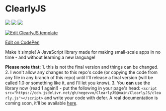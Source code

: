 # ClearlyJS

[![](https://img.shields.io/github/v/release/negevvo/ClearlyJS?color=yellow&include_prereleases)](https://github.com/negevvo/ClearlyJS/releases/) [![](https://img.shields.io/badge/license-MIT-1abc9c.svg)](https://github.com/negevvo/ClearlyJS/tree/a3cb15715f53e2d784a801abc6ff73c82a82d7a2/LICENSE/README.md) [![](https://img.shields.io/website?down_color=red&down_message=down&label=jsDelivr&up_color=orange&up_message=up&url=https%3A%2F%2Fcdn.jsdelivr.net%2Fgh%2Fnegevvo%2FClearlyJS%40main%2FClearlyJS%2Fclearly.js)](https://cdn.jsdelivr.net/gh/negevvo/ClearlyJS@main/ClearlyJS/clearly.js)

[![Edit ClearlyJS template](https://codesandbox.io/static/img/play-codesandbox.svg)](https://codesandbox.io/s/clearlyjs-template-wrsjv?fontsize=14&hidenavigation=1&module=%2Fcode%2Findex.js&theme=dark)

[Edit on CodePen](https://codepen.io/pen/?template=KKajRxM)

Make it simple! A JavaScript library made for making small-scale apps in no time - and without learning a new language!

**Please note that:** 1. this is not the final version and things can be changed. 2. I won't allow any changes to this repo's code \(or copying the code from any file in any branch of this repo\) until I'll release a final version \(will be called 1.0 or something like it, and I'll let you know\). 3. You **can** use the library now \(read 1 again!\) - put the following in your page's head: `<script src="https://cdn.jsdelivr.net/gh/negevvo/ClearlyJS@main/ClearlyJS/clearly.js"></script>` and write your code with defer. A real documentation is coming soon, it'll be available [here](https://negevvo.github.io/ClearlyJS/).

